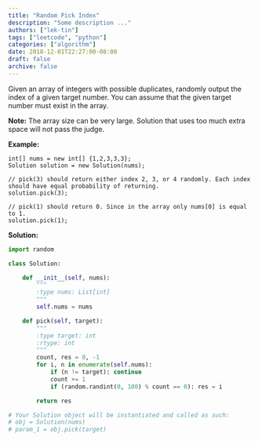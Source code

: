 ```yaml
---
title: "Random Pick Index"
description: "Some description ..."
authors: ["lek-tin"]
tags: ["leetcode", "python"]
categories: ["algorithm"]
date: 2018-12-01T22:27:00-08:00
draft: false
archive: false
---
```

Given an array of integers with possible duplicates, randomly output the index of a given target number. You can assume that the given target number must exist in the array.

**Note:**
The array size can be very large. Solution that uses too much extra space will not pass the judge.

**Example:**
```
int[] nums = new int[] {1,2,3,3,3};
Solution solution = new Solution(nums);

// pick(3) should return either index 2, 3, or 4 randomly. Each index should have equal probability of returning.
solution.pick(3);

// pick(1) should return 0. Since in the array only nums[0] is equal to 1.
solution.pick(1);
```
**Solution:**
```python
import random

class Solution:

    def __init__(self, nums):
        """
        :type nums: List[int]
        """
        self.nums = nums

    def pick(self, target):
        """
        :type target: int
        :rtype: int
        """
        count, res = 0, -1
        for i, n in enumerate(self.nums):
            if (n != target): continue
            count += 1
            if (random.randint(0, 100) % count == 0): res = i

        return res

# Your Solution object will be instantiated and called as such:
# obj = Solution(nums)
# param_1 = obj.pick(target)
```